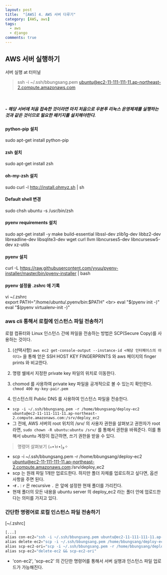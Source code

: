 ```yaml
---
layout: post
title:  "[AWS] 4. AWS 서버 다루기"
category: [AWS, aws]
tags:
  - aws
  - django
comments: true
---
```

## AWS 서버 실행하기

서버 실행 at 터미널
> ssh -i ~/.ssh/bbungsang.pem ubuntu@ec2-11-111-111-11.ap-northeast-2.compute.amazonaws.com

<br>

##### \- 해당 서버에 처음 접속한 것이라면 마치 처음으로 우분투 리눅스 운영체제를 실행하는 것과 같은 것이므로 필요한 패키지를 설치해야한다.

#### python-pip 설치
sudo apt-get install python-pip

#### zsh 설치
sudo apt-get install zsh

#### oh-my-zsh 설치
sudo curl -l http://install.ohmyz.sh | sh

#### Default shell 변경
sudo chsh ubuntu -s /usr/bin/zsh

#### pyenv requirements 설치
sudo apt-get install -y make build-essential libssl-dev zlib1g-dev libbz2-dev \
libreadline-dev libsqlite3-dev wget curl llvm libncurses5-dev libncursesw5-dev xz-utils

#### pyenv 설치
curl -L https://raw.githubusercontent.com/yyuu/pyenv-installer/master/bin/pyenv-installer | bash

#### pyenv 설정을 .zshrc 에 기록
vi ~/.zshrc <br>
export PATH="/home/ubuntu/.pyenv/bin:$PATH" <br>
eval "$(pyenv init -)" <br>
eval "$(pyenv virtualenv-init -)"

### aws cli 통해서 로컬에 인스턴스 파일 전송하기
로컬 컴퓨터와 Linux 인스턴스 간에 파일을 전송하는 방법은 SCP(Secure Copy)를 사용하는 것이다.

1. (선택사항) `aws ec2 get-console-output --instance-id <해당 인터페이스의 아이디>` 을 통해 얻은 SSH HOST KEY FINGERPRINTS 와 aws 페이지의 finger prints 와 비교한다.

2. 명령 쉘에서 지정한 private key 파일의 위치로 이동한다.

3. chomod 를 사용하여 private key 파일을 공개적으로 볼 수 있는지 확인한다. `chmod 400 my-key-pair.pem`

4. 인스턴스의 Public DNS 를 사용하여 인스턴스 파일을 전송한다.
  - `scp -i ~/.ssh/bbungsang.pem -r /home/bbungsang/deploy-ec2 ubuntu@ec2-11-111-111-11.ap-northeast-2.compute.amazonaws.com:/srv/deploy_ec2`
  - 그 전에, AWS 서버의 root 위치의 /srv/ 의 사용자 권한을 살펴보고 권한자가 root 라면, `sudo chown -R ubuntu:ubuntu /srv/` 를 통해서 권한을 바꿔준다. 이를 통해서 ubuntu 계정이 접근하면, 쓰기 권한을 받을 수 있다.

> 명령어 살펴보기  (๑•̀ㅂ•́)و✧
- scp -i ~/.ssh/bbungsang.pem -r /home/bbungsang/deploy-ec2 ubuntu@ec2-11-111-111-11.ap-northeast-2.compute.amazonaws.com:/srv/deploy_ec2
- scp 는 원래 파일 1개만 업로드한다. 하지만 폴더 자체를 업로드하고 싶다면, 옵션 사항을 주면 된다.
- **-r .** : `r` 은 recursive `.` 은 앞에 설정한 현재 폴더를 가리킨다.
- 현재 폴더의 모든 내용을 ubuntu server 의 deploy_ec2 라는 폴더 안에 업로드한다는 의미를 가지고 있다.

### 간단한 명령어로 로컬 인스턴스 파일 전송하기
[~/.zshrc]
```python
[...]
alias con-ec2="ssh -i ~/.ssh/bbungsang.pem ubuntu@ec2-11-111-111-11.ap-northeast-2.compute.amazonaws.com"
alias delete-ec2="scp -i ~/.ssh/bbungsang.pem /home/bbungsang/deploy-ec2 ubuntu@ec2-11-111-111-11.ap-northeast-2.compute.amazonaws.com rm -rf /srv/deploy_ec2"
alias scp-ec2-ori="scp -i ~/.ssh/bbungsang.pem -r /home/bbungsang/deploy-ec2 ubuntu@ec2-11-111-111-11.ap-northeast-2.compute.amazonaws.com:/srv/deploy_ec2"
alias scp-ec2="delete-ec2 && scp-ec2-ori"
```
- 'con-ec2', 'scp-ec2' 의 간단한 명령어를 통해서 서버 실행과 인스턴스 파일 업로드가 가능해진다.
